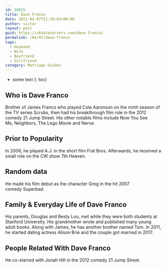 ```yaml
---
id: 18625
title: Dave Franco
date: 2021-04-07T21:39:03+00:00
author: victor
layout: post
guid: https://ukdataservers.com/dave-franco/
permalink: /04/07/dave-franco
tags:
  - Husband
  - Wife
  - Boyfriend
  - Girlfriend
category: Marriage Guides
---
```


* some text
{: toc}


## Who is Dave Franco



Brother of James Franco who played Cole Aaronson on the ninth season of the TV series Scrubs, then had his breakthrough film role in the 2012 comedy 21 Jump Street. His other notable films include Now You See Me, Neighbors, The Lego Movie and Nerve.

                
                
                
## Prior to Popularity



In 2006, he played A.J. in the short film Frat Bros. Afterwards, he received a small role on the CW show 7th Heaven. 

                
                
                
## Random data



He made his film debut as the character Greg in the hit 2007 comedy Superbad.

                
                
                
## Family & Everyday Life of Dave Franco



His parents, Douglas and Besty Lou, met while they were both students at Stanford University. His grandmother wrote and published many young adult books. Along with James, he has another brother named Tom. In 2011, he started dating actress Alison Brie and the couple got married in 2017. 

                
                
                
## People Related With Dave Franco



He co-starred with Jonah Hill in the 2012 comedy 21 Jump Street. 

                
              
            
          
          
          